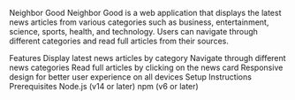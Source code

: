 Neighbor Good
Neighbor Good is a web application that displays the latest news articles from various categories such as business, entertainment, science, sports, health, and technology. Users can navigate through different categories and read full articles from their sources.

Features
Display latest news articles by category
Navigate through different news categories
Read full articles by clicking on the news card
Responsive design for better user experience on all devices
Setup Instructions
Prerequisites
Node.js (v14 or later)
npm (v6 or later)

